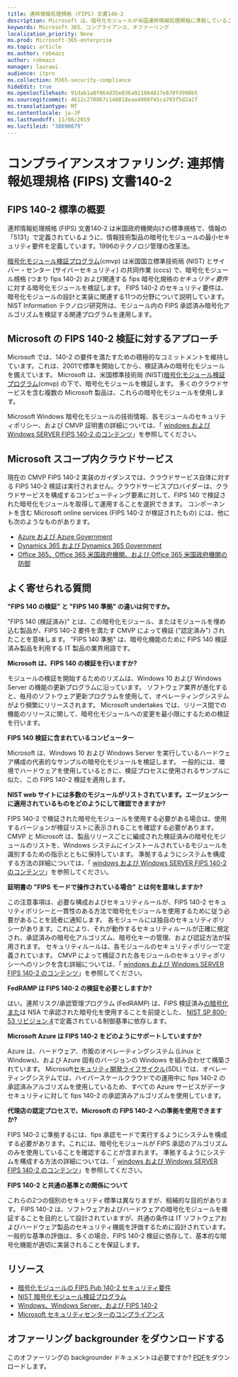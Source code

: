 ```yaml
---
title: 連邦情報処理規格 (FIPS) 文書140-2
description: Microsoft は、暗号化モジュールが米国連邦情報処理規格に準拠していることを認定しています。
keywords: Microsoft 365、コンプライアンス、オファーリング
localization_priority: None
ms.prod: Microsoft-365-enterprise
ms.topic: article
ms.author: robmazz
author: robmazz
manager: laurawi
audience: itpro
ms.collection: M365-security-compliance
hideEdit: true
ms.openlocfilehash: 91dab1a0f064d35e836a921864817e670fd998b5
ms.sourcegitcommit: 4612c270867c148818eaa4008f45ca793f5d2a2f
ms.translationtype: MT
ms.contentlocale: ja-JP
ms.lasthandoff: 11/08/2019
ms.locfileid: "38690679"
---
```

# <a name="compliance-offering-federal-information-processing-standard-fips-publication-140-2"></a>コンプライアンスオファリング: 連邦情報処理規格 (FIPS) 文書140-2

## <a name="fips-140-2-standard-overview"></a>FIPS 140-2 標準の概要

連邦情報処理規格 (FIPS) 文書140-2 は米国政府機関向けの標準規格で、情報の「5131」で定義されているように、情報技術製品の暗号化モジュールの最小セキュリティ要件を定義しています。1996のテクノロジ管理の改革法。

[暗号化モジュール検証プログラム](https://csrc.nist.gov/Projects/cryptographic-module-validation-program)(cmvp) は米国国立標準技術局 (NIST) とサイバー・センター (サイバーセキュリティ) の共同作業 (cccs) で、暗号化モジュール規格 (つまり fips 140-2) および関連する fips 暗号化規格の*セキュリティ要件*に対する暗号化モジュールを検証します。 FIPS 140-2 のセキュリティ要件は、暗号化モジュールの設計と実装に関連する11つの分野について説明しています。 NIST Information テクノロジ研究所は、モジュール内の FIPS 承認済み暗号化アルゴリズムを検証する関連プログラムを運用します。

## <a name="microsofts-approach-to-fips-140-2-validation"></a>Microsoft の FIPS 140-2 検証に対するアプローチ

Microsoft では、140-2 の要件を満たすための積極的なコミットメントを維持しています。これは、2001で標準を開始してから、検証済みの暗号化モジュールを備えています。 Microsoft は、米国標準技術局 (NIST)[暗号化モジュール検証プログラム](https://csrc.nist.gov/Projects/cryptographic-module-validation-program)(cmvp) の下で、暗号化モジュールを検証します。 多くのクラウドサービスを含む複数の Microsoft 製品は、これらの暗号化モジュールを使用します。

Microsoft Windows 暗号化モジュールの技術情報、各モジュールのセキュリティポリシー、および CMVP 証明書の詳細については、「 [windows および Windows SERVER FIPS 140-2 のコンテンツ](https://aka.ms/AA6ehud)」を参照してください。

## <a name="microsoft-in-scope-cloud-services"></a>Microsoft スコープ内クラウドサービス

現在の CMVP FIPS 140-2 実装のガイダンスでは、クラウドサービス自体に対する FIPS 140-2 検証は実行されません。クラウドサービスプロバイダーは、クラウドサービスを構成するコンピューティング要素に対して、FIPS 140 で検証された暗号化モジュールを取得して運用することを選択できます。 コンポーネントを含む Microsoft online services (FIPS 140-2 が検証されたもの) には、他にも次のようなものがあります。

- [Azure および Azure Government](https://docs.microsoft.com/azure/azure-government/documentation-government-plan-security)
- [Dynamics 365 および Dynamics 365 Government](https://docs.microsoft.com/microsoft-365/compliance/office-365-encryption-in-microsoft-dynamics-365)
- [Office 365、Office 365 米国政府機関、および Office 365 米国政府機関の防御](https://docs.microsoft.com/microsoft-365/compliance/office-365-encryption-risks-and-protections)

## <a name="frequently-asked-questions"></a>よく寄せられる質問

**"FIPS 140 の検証" と "FIPS 140 準拠" の違いは何ですか。**

"FIPS 140 (検証済み)" とは、この暗号化モジュール、またはモジュールを埋め込む製品が、FIPS 140-2 要件を満たす CMVP によって検証 ("認定済み") されたことを意味します。 "FIPS 140 準拠" は、暗号化機能のために FIPS 140 検証済み製品を利用する IT 製品の業界用語です。

**Microsoft は、FIPS 140 の検証を行いますか?**

モジュールの検証を開始するためのリズムは、Windows 10 および Windows Server の機能の更新プログラムに沿っています。 ソフトウェア業界が進化すると、毎月のソフトウェア更新プログラムを使用して、オペレーティングシステムがより頻繁にリリースされます。 Microsoft undertakes では、リリース間での機能のリリースに関して、暗号化モジュールへの変更を最小限にするための検証を行います。

**FIPS 140 検証に含まれているコンピューター**

Microsoft は、Windows 10 および Windows Server を実行しているハードウェア構成の代表的なサンプルの暗号化モジュールを検証します。 一般的には、環境でハードウェアを使用しているときに、検証プロセスに使用されるサンプルに似た、この FIPS 140-2 検証を適用します。

**NIST web サイトには多数のモジュールがリストされています。エージェンシーに適用されているものをどのようにして確認できますか?**

FIPS 140-2 で検証された暗号化モジュールを使用する必要がある場合は、使用するバージョンが検証リストに表示されることを確認する必要があります。 CMVP と Microsoft は、製品リリースごとに編成された検証済みの暗号化モジュールのリストを、Windows システムにインストールされているモジュールを識別するための指示とともに保持しています。 準拠するようにシステムを構成する方法の詳細については、「 [windows および Windows SERVER FIPS 140-2 のコンテンツ](https://aka.ms/AA6ehud)」を参照してください。

**証明書の "FIPS モードで操作されている場合" とは何を意味しますか?**

この注意事項は、必要な構成およびセキュリティルールが、FIPS 140-2 セキュリティポリシーと一貫性のある方法で暗号化モジュールを使用するために従う必要があることを読者に通知します。 各モジュールには独自のセキュリティポリシーがあります。これにより、それが動作するセキュリティルールが正確に規定され、承認済みの暗号化アルゴリズム、暗号化キーの管理、および認証方法が採用されます。 セキュリティルールは、各モジュールのセキュリティポリシーで定義されています。 CMVP によって検証された各モジュールのセキュリティポリシーへのリンクを含む詳細については、「 [windows および Windows SERVER FIPS 140-2 のコンテンツ](https://aka.ms/AA6ehud)」を参照してください。

**FedRAMP は FIPS 140-2 の検証を必要としますか?**

はい。連邦リスク/承認管理プログラム (FedRAMP) は、FIPS 検証済み[の暗号化また](https://nvd.nist.gov/800-53/Rev4/control/SC-13)は NSA で承認された暗号化を使用することを前提とした、 [NIST SP 800-53 リビジョン 4](https://nvd.nist.gov/800-53/Rev4/)で定義されている制御基準に依存します。

**Microsoft Azure は FIPS 140-2 をどのようにサポートしていますか?**

Azure は、ハードウェア、市販のオペレーティングシステム (Linux と Windows)、および Azure 固有のバージョンの Windows を組み合わせて構築されています。 Microsoft[セキュリティ開発ライフサイクル](https://www.microsoft.com/securityengineering/sdl/)(SDL) では、オペレーティングシステムでは、ハイパースケールクラウドでの運用中に fips 140-2 の承認済みアルゴリズムを使用しているため、すべての Azure サービスがデータセキュリティに対して fips 140-2 の承認済みアルゴリズムを使用しています。

**代理店の認定プロセスで、Microsoft の FIPS 140-2 への準拠を使用できますか?**

FIPS 140-2 に準拠するには、fips 承認モードで実行するようにシステムを構成する必要があります。これには、暗号化モジュールが FIPS 承認のアルゴリズムのみを使用していることを確認することが含まれます。 準拠するようにシステムを構成する方法の詳細については、「 [windows および Windows SERVER FIPS 140-2 のコンテンツ](https://aka.ms/AA6ehud)」を参照してください。

**FIPS 140-2 と共通の基準との関係について**

これらの2つの個別のセキュリティ標準は異なりますが、相補的な目的があります。 FIPS 140-2 は、ソフトウェアおよびハードウェアの暗号化モジュールを検証することを目的として設計されていますが、共通の条件は IT ソフトウェアおよびハードウェア製品のセキュリティ機能を評価するために設計されています。 一般的な基準の評価は、多くの場合、FIPS 140-2 検証に依存して、基本的な暗号化機能が適切に実装されることを保証します。

## <a name="resources"></a>リソース

- [暗号化モジュールの FIPS Pub 140-2 セキュリティ要件](https://csrc.nist.gov/publications/fips/fips140-2/fips1402.pdf)
- [NIST 暗号化モジュール検証プログラム](https://csrc.nist.gov/groups/STM/cmvp/index.html)
- [Windows、Windows Server、および FIPS 140-2](https://docs.microsoft.com/windows/security/threat-protection/fips-140-validation)
- [Microsoft セキュリティセンターのコンプライアンス](https://www.microsoft.com/trust-center/compliance/compliance-overview)

## <a name="download-the-offering-backgrounder"></a>オファーリング backgrounder をダウンロードする

このオファーリングの backgrounder ドキュメントは必要ですか? [PDF](https://download.microsoft.com/download/B/7/2/B7226B91-1A56-41E4-AC01-43FCFEE50B7F/FIPS_Compliance_Backgrounder.pdf)をダウンロードします。